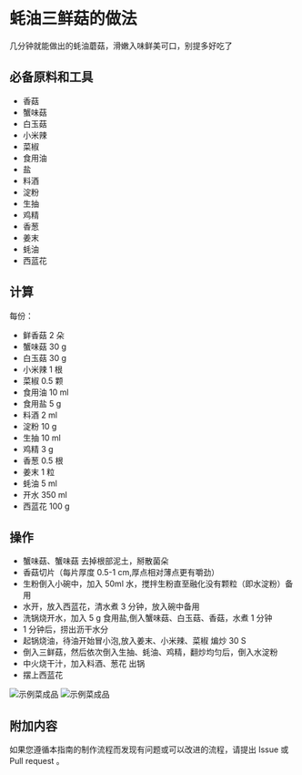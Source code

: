 # 蚝油三鲜菇的做法

几分钟就能做出的蚝油蘑菇，滑嫩入味鲜美可口，别提多好吃了

## 必备原料和工具

* 香菇
* 蟹味菇
* 白玉菇
* 小米辣
* 菜椒
* 食用油
* 盐
* 料酒
* 淀粉
* 生抽
* 鸡精
* 香葱
* 姜末
* 蚝油
* 西蓝花

## 计算

每份：

- 鲜香菇 2 朵
- 蟹味菇 30 g
- 白玉菇 30 g
- 小米辣 1 根
- 菜椒 0.5 颗
- 食用油 10 ml
- 食用盐 5 g
- 料酒 2 ml
- 淀粉 10 g
- 生抽 10 ml
- 鸡精 3 g
- 香葱 0.5 根
- 姜末 1 粒
- 蚝油 5 ml
- 开水 350 ml
- 西蓝花 100 g

## 操作

* 蟹味菇、蟹味菇 去掉根部泥土，掰散菌朵
* 香菇切片（每片厚度 0.5-1 cm,厚点相对薄点更有嚼劲）
* 生粉倒入小碗中，加入 50ml 水，搅拌生粉直至融化没有颗粒（即水淀粉）备用
* 水开，放入西蓝花，清水煮 3 分钟，放入碗中备用
* 洗锅烧开水，加入 5 g 食用盐,倒入蟹味菇、白玉菇、香菇，水煮 1 分钟
* 1 分钟后，捞出沥干水分
* 起锅烧油，待油开始冒小泡,放入姜末、小米辣、菜椒 煸炒 30 S
* 倒入三鲜菇，然后依次倒入生抽、蚝油、鸡精，翻炒均匀后，倒入水淀粉
* 中火烧干汁，加入料酒、葱花 出锅
* 摆上西蓝花

![示例菜成品](./1.jpeg)
![示例菜成品](./2.jpeg)

## 附加内容

如果您遵循本指南的制作流程而发现有问题或可以改进的流程，请提出 Issue 或 Pull request 。
